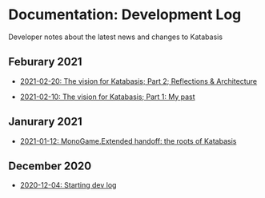 # Documentation: Development Log

Developer notes about the latest news and changes to Katabasis

## Feburary 2021

- [2021-02-20: The vision for Katabasis; Part 2; Reflections & Architecture](2021-02-20_vision-for-katabasis-part-2-reflections-architecture.md)

- [2021-02-10: The vision for Katabasis; Part 1: My past](2021-02-10_vision-for-katabasis-part-1-my-past.md)

## Janurary 2021

- [2021-01-12: MonoGame.Extended handoff: the roots of Katabasis ](2021-01-12_monogame-extended-handoff.md)

## December 2020

- [2020-12-04: Starting dev log](2020-12-04_starting-dev-log.md)